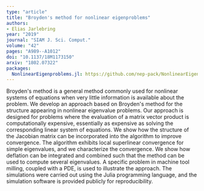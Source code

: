 ```yaml
---
type: "article"
title: "Broyden's method for nonlinear eigenproblems"
authors:
- Elias Jarlebring
year: "2019"
journal: "SIAM J. Sci. Comput."
volume: "42"
pages: "A989--A1012"
doi: "10.1137/18M1173150"
arxiv: "1802.07322"
packages:
  NonlinearEigenproblems.jl: https://github.com/nep-pack/NonlinearEigenproblems.jl
---
```

Broyden's method is a general method commonly used for nonlinear systems of equations when very little information is available about the problem. We develop an approach based on Broyden's method for the structure appearing in nonlinear eigenvalue problems. Our approach is designed for problems where the evaluation of a matrix vector product is computationally expensive, essentially as expensive as solving the corresponding linear system of equations. We show how the structure of the Jacobian matrix can be incorporated into the algorithm to improve convergence. The algorithm exhibits local superlinear convergence for simple eigenvalues, and we characterize the convergence. We show how deflation can be integrated and combined such that the method can be used to compute several eigenvalues. A specific problem in machine tool milling, coupled with a PDE, is used to illustrate the approach. The simulations were carried out using the Julia programming language, and the simulation software is provided publicly for reproducibility.
